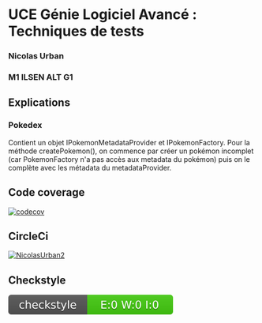 # UCE Génie Logiciel Avancé : Techniques de tests
### Nicolas Urban
### M1 ILSEN ALT G1

## Explications

### Pokedex
Contient un objet IPokemonMetadataProvider et IPokemonFactory. Pour la méthode createPokemon(), on commence par créer un pokémon incomplet (car PokemonFactory n'a pas accès aux metadata du pokémon) puis on le complète avec les métadata du metadataProvider.

## Code coverage

[![codecov](https://codecov.io/gh/NicolasUrban2/ceri-m1-techniques-de-test/graph/badge.svg?token=I5P2JUE70H)](https://codecov.io/gh/NicolasUrban2/ceri-m1-techniques-de-test)

## CircleCi

[![NicolasUrban2](https://circleci.com/gh/NicolasUrban2/ceri-m1-techniques-de-test.svg?style=svg)](https://app.circleci.com/pipelines/github/NicolasUrban2)

## Checkstyle
[![Checkstyle](/target/site/badges/checkstyle-result.svg)](/target/checkstyle-result.xml)
